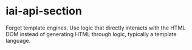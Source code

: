 # iai-api-section

Forget template engines. Use logic that directly interacts with the HTML DOM
instead of generating HTML through logic, typically a template language.

